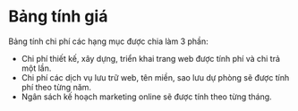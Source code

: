 # Bảng tính giá

Bảng tính chi phí các hạng mục được chia làm 3 phần:

- Chi phí thiết kế, xây dựng, triển khai trang web được tính phí và chi trả một lần.
- Chi phí các dịch vụ lưu trữ web, tên miền, sao lưu dự phòng sẽ được tính phí theo từng năm.
- Ngân sách kế hoạch marketing online sẽ được tính theo từng tháng.


